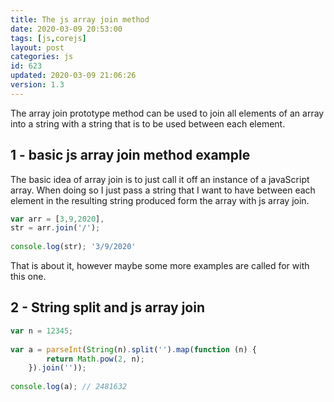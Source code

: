 ```yaml
---
title: The js array join method
date: 2020-03-09 20:53:00
tags: [js,corejs]
layout: post
categories: js
id: 623
updated: 2020-03-09 21:06:26
version: 1.3
---
```


The array join prototype method can be used to join all elements of an array into a string with a string that is to be used between each element.

<!-- more -->

## 1 - basic js array join method example

The basic idea of array join is to just call it off an instance of a javaScript array. When doing so I just pass a string that I want to have between each element in the resulting string produced form the array with js array join.

```js
var arr = [3,9,2020],
str = arr.join('/');
 
console.log(str); '3/9/2020'
```

That is about it, however maybe some more examples are called for with this one.

## 2 - String split and js array join

```js
var n = 12345;
 
var a = parseInt(String(n).split('').map(function (n) {
        return Math.pow(2, n);
    }).join(''));
 
console.log(a); // 2481632
```